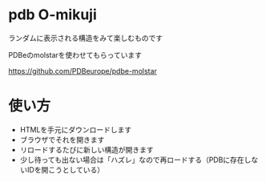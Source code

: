 # pdb O-mikuji
ランダムに表示される構造をみて楽しむものです

PDBeのmolstarを使わせてもらっています

https://github.com/PDBeurope/pdbe-molstar


# 使い方
* HTMLを手元にダウンロードします
* ブラウザでそれを開きます
* リロードするたびに新しい構造が開きます
* 少し待っても出ない場合は「ハズレ」なので再ロードする（PDBに存在しないIDを開こうとしている）

